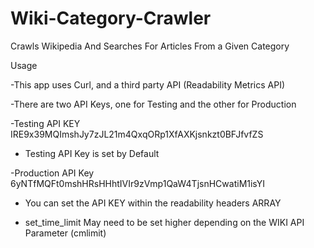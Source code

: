 # Wiki-Category-Crawler
Crawls Wikipedia And Searches For Articles From a Given Category

Usage

-This app uses  Curl, and a third party API (Readability Metrics API)

-There are two API Keys, one for Testing and the other for Production

-Testing API KEY  IRE9x39MQImshJy7zJL21m4QxqORp1XfAXKjsnkzt0BFJfvfZS
 - Testing API Key is set by Default

-Production API Key 6yNTfMQFt0mshHRsHHhtIVIr9zVmp1QaW4TjsnHCwatiM1isYI

- You can set the API KEY within the readability headers ARRAY

- set_time_limit May need to be set higher depending on the WIKI API Parameter (cmlimit)
